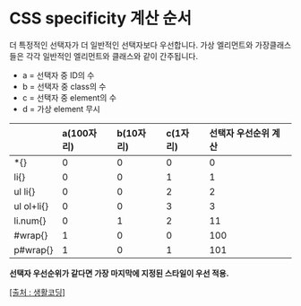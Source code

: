 # CSS specificity 계산 순서  

더 특정적인 선택자가 더 일반적인 선택자보다 우선합니다. 가상 엘리먼트와 가장클래스들은 각각 일반적인 엘리먼트와 클래스와 같이 간주됩니다.

* a = 선택자 중 ID의 수
* b = 선택자 중 class의 수
* c = 선택자 중 element의 수
* d = 가상 element 무시

| |a(100자리)|b(10자리)|c(1자리)|선택자 우선순위 계산|
|:---|:--------|:-------|:------|:--------------|
|*{}| 0|0|0|0|
|li{}| 0|0|1|1|
|ul li{}| 0|0|2|2|
|ul ol+li{}| 0|0|3|3|
|li.num{}| 0|1|2|11|
|#wrap{}| 1|0|0|100|
|p#wrap{}| 1|0|1|101|


__선택자 우선순위가 같다면 가장 마지막에 지정된 스타일이 우선 적용.__


[[출처 : 생활코딩]](https://opentutorials.org/module/484/4149)
